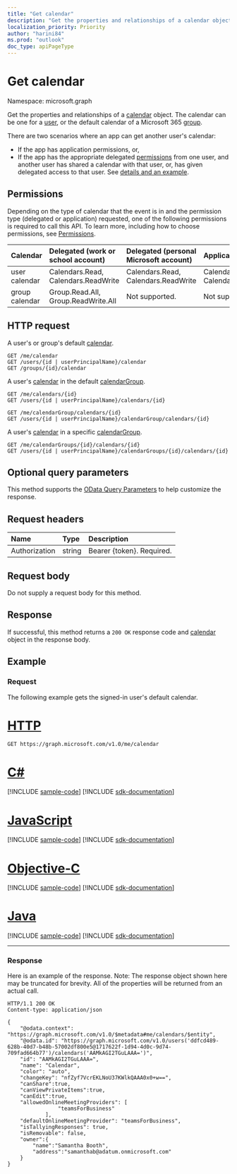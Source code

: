 ```yaml
---
title: "Get calendar"
description: "Get the properties and relationships of a calendar object. The calendar can be one for a user, "
localization_priority: Priority
author: "harini84"
ms.prod: "outlook"
doc_type: apiPageType
---
```


# Get calendar

Namespace: microsoft.graph

Get the properties and relationships of a [calendar](../resources/calendar.md) object. The calendar can be one for a [user](../resources/user.md), 
or the default calendar of a Microsoft 365 [group](../resources/group.md).

There are two scenarios where an app can get another user's calendar:

* If the app has application permissions, or,
* If the app has the appropriate delegated [permissions](#permissions) from one user, and another user has shared a calendar with that user, or, has given delegated access to that user. See [details and an example](/graph/outlook-get-shared-events-calendars).

## Permissions
Depending on the type of calendar that the event is in and the permission type (delegated or application) requested, one of the following permissions is required to call this API. To learn more, including how to choose permissions, see [Permissions](/graph/permissions-reference).

| Calendar | Delegated (work or school account) | Delegated (personal Microsoft account) | Application |
|:-----|:-----|:-----|:-----|
| user calendar | Calendars.Read, Calendars.ReadWrite | Calendars.Read, Calendars.ReadWrite | Calendars.Read, Calendars.ReadWrite |
| group calendar | Group.Read.All, Group.ReadWrite.All | Not supported. | Not supported. |


## HTTP request
<!-- { "blockType": "ignored" } -->
A user's or group's default [calendar](../resources/calendar.md).
```http
GET /me/calendar
GET /users/{id | userPrincipalName}/calendar
GET /groups/{id}/calendar
```
A user's [calendar](../resources/calendar.md) in the default [calendarGroup](../resources/calendargroup.md).
```http
GET /me/calendars/{id}
GET /users/{id | userPrincipalName}/calendars/{id}

GET /me/calendarGroup/calendars/{id}
GET /users/{id | userPrincipalName}/calendarGroup/calendars/{id}
```
A user's [calendar](../resources/calendar.md) in a specific [calendarGroup](../resources/calendargroup.md).
```http
GET /me/calendarGroups/{id}/calendars/{id}
GET /users/{id | userPrincipalName}/calendarGroups/{id}/calendars/{id}
```
## Optional query parameters
This method supports the [OData Query Parameters](/graph/query-parameters) to help customize the response.
## Request headers
| Name       | Type | Description|
|:-----------|:------|:----------|
| Authorization  | string  | Bearer {token}. Required. |

## Request body
Do not supply a request body for this method.

## Response

If successful, this method returns a `200 OK` response code and [calendar](../resources/calendar.md) object in the response body.
## Example
### Request
The following example gets the signed-in user's default calendar.

# [HTTP](#tab/http)
<!-- {
  "blockType": "request",
  "name": "get_calendar"
}-->
```msgraph-interactive
GET https://graph.microsoft.com/v1.0/me/calendar
```
# [C#](#tab/csharp)
[!INCLUDE [sample-code](../includes/snippets/csharp/get-calendar-csharp-snippets.md)]
[!INCLUDE [sdk-documentation](../includes/snippets/snippets-sdk-documentation-link.md)]

# [JavaScript](#tab/javascript)
[!INCLUDE [sample-code](../includes/snippets/javascript/get-calendar-javascript-snippets.md)]
[!INCLUDE [sdk-documentation](../includes/snippets/snippets-sdk-documentation-link.md)]

# [Objective-C](#tab/objc)
[!INCLUDE [sample-code](../includes/snippets/objc/get-calendar-objc-snippets.md)]
[!INCLUDE [sdk-documentation](../includes/snippets/snippets-sdk-documentation-link.md)]

# [Java](#tab/java)
[!INCLUDE [sample-code](../includes/snippets/java/get-calendar-java-snippets.md)]
[!INCLUDE [sdk-documentation](../includes/snippets/snippets-sdk-documentation-link.md)]

---

### Response
Here is an example of the response. Note: The response object shown here may be truncated for brevity. All of the properties will be returned from an actual call.
<!-- {
  "blockType": "response",
  "truncated": true,
  "@odata.type": "microsoft.graph.calendar"
} -->
```http
HTTP/1.1 200 OK
Content-type: application/json

{
    "@odata.context": "https://graph.microsoft.com/v1.0/$metadata#me/calendars/$entity",
    "@odata.id": "https://graph.microsoft.com/v1.0/users('ddfcd489-628b-40d7-b48b-57002df800e5@1717622f-1d94-4d0c-9d74-709fad664b77')/calendars('AAMkAGI2TGuLAAA=')",
    "id": "AAMkAGI2TGuLAAA=",
    "name": "Calendar",
    "color": "auto",
    "changeKey": "nfZyf7VcrEKLNoU37KWlkQAAA0x0+w==",
    "canShare":true,
    "canViewPrivateItems":true,
    "canEdit":true,
    "allowedOnlineMeetingProviders": [
                "teamsForBusiness"
            ],
    "defaultOnlineMeetingProvider": "teamsForBusiness",
    "isTallyingResponses": true,
    "isRemovable": false,
    "owner":{
        "name":"Samantha Booth",
        "address":"samanthab@adatum.onmicrosoft.com"
    }
}
```

<!-- uuid: 8fcb5dbc-d5aa-4681-8e31-b001d5168d79
2015-10-25 14:57:30 UTC -->
<!-- {
  "type": "#page.annotation",
  "description": "Get calendar",
  "keywords": "",
  "section": "documentation",
  "tocPath": "",
  "suppressions": [
  ]
}-->